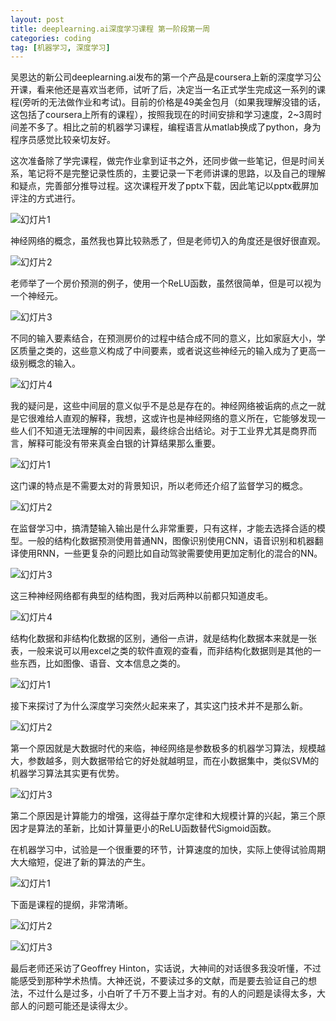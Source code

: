 ```yaml
---
layout: post
title: deeplearning.ai深度学习课程 第一阶段第一周
categories: coding
tag: [机器学习, 深度学习]
---
```


吴恩达的新公司deeplearning.ai发布的第一个产品是coursera上新的深度学习公开课，看来他还是喜欢当老师，试听了后，决定当一名正式学生完成这一系列的课程(旁听的无法做作业和考试)。目前的价格是49美金包月（如果我理解没错的话，这包括了coursera上所有的课程），按照我现在的时间安排和学习速度，2~3周时间差不多了。相比之前的机器学习课程，编程语言从matlab换成了python，身为程序员感觉比较亲切友好。

这次准备除了学完课程，做完作业拿到证书之外，还同步做一些笔记，但是时间关系，笔记将不是完整记录性质的，主要记录一下老师讲课的思路，以及自己的理解和疑点，完善部分推导过程。这次课程开发了pptx下载，因此笔记以pptx截屏加评注的方式进行。

![幻灯片1](\img\What-is-a-NN\幻灯片1.JPG)

神经网络的概念，虽然我也算比较熟悉了，但是老师切入的角度还是很好很直观。

![幻灯片2](\img\What-is-a-NN\幻灯片2.JPG)

老师举了一个房价预测的例子，使用一个ReLU函数，虽然很简单，但是可以视为一个神经元。

![幻灯片3](\img\What-is-a-NN\幻灯片3.JPG)

不同的输入要素结合，在预测房价的过程中结合成不同的意义，比如家庭大小，学区质量之类的，这些意义构成了中间要素，或者说这些神经元的输入成为了更高一级别概念的输入。

![幻灯片4](\img\What-is-a-NN_\幻灯片4.JPG)

我的疑问是，这些中间层的意义似乎不是总是存在的。神经网络被诟病的点之一就是它很难给人直观的解释，我想，这或许也是神经网络的意义所在，它能够发现一些人们不知道无法理解的中间因素，最终综合出结论。对于工业界尤其是商界而言，解释可能没有带来真金白银的计算结果那么重要。



![幻灯片1](\img\C1W1L03\幻灯片1.JPG)

这门课的特点是不需要太对的背景知识，所以老师还介绍了监督学习的概念。

![幻灯片2](\img\C1W1L03\幻灯片2.JPG)

在监督学习中，搞清楚输入输出是什么非常重要，只有这样，才能去选择合适的模型。一般的结构化数据预测使用普通NN，图像识别使用CNN，语音识别和机器翻译使用RNN，一些更复杂的问题比如自动驾驶需要使用更加定制化的混合的NN。

![幻灯片3](\img\C1W1L03\幻灯片3.JPG)

这三种神经网络都有典型的结构图，我对后两种以前都只知道皮毛。

![幻灯片4](\img\C1W1L03\幻灯片4.JPG)

结构化数据和非结构化数据的区别，通俗一点讲，就是结构化数据本来就是一张表，一般来说可以用excel之类的软件直观的查看，而非结构化数据则是其他的一些东西，比如图像、语音、文本信息之类的。

![幻灯片1](\img\C1W1L04\幻灯片1.JPG)

接下来探讨了为什么深度学习突然火起来来了，其实这门技术并不是那么新。

![幻灯片2](\img\C1W1L04\幻灯片2.JPG)

第一个原因就是大数据时代的来临，神经网络是参数极多的机器学习算法，规模越大，参数越多，则大数据带给它的好处就越明显，而在小数据集中，类似SVM的机器学习算法其实更有优势。

![幻灯片3](\img\C1W1L04\幻灯片3.JPG)

第二个原因是计算能力的增强，这得益于摩尔定律和大规模计算的兴起，第三个原因才是算法的革新，比如计算量更小的ReLU函数替代Sigmoid函数。

在机器学习中，试验是一个很重要的环节，计算速度的加快，实际上使得试验周期大大缩短，促进了新的算法的产生。

![幻灯片1](\img\C1W1L05\幻灯片1.JPG)

下面是课程的提纲，非常清晰。

![幻灯片2](\img\C1W1L05\幻灯片2.JPG)



![幻灯片3](\img\C1W1L05\幻灯片3.JPG)

最后老师还采访了Geoffrey Hinton，实话说，大神间的对话很多我没听懂，不过能感受到那种学术热情。大神还说，不要读过多的文献，而是要去验证自己的想法，不过什么是过多，小白听了千万不要上当才对。有的人的问题是读得太多，大部人的问题可能还是读得太少。
